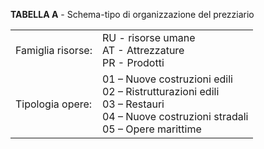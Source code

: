 **TABELLA A** - Schema-tipo di organizzazione del prezziario

|                   |                                                              |
| ----------------- | ------------------------------------------------------------ |
| Famiglia risorse: | RU - risorse umane<br/>AT - Attrezzature<br/>PR - Prodotti   |
| Tipologia opere:  | 01 – Nuove costruzioni edili <br>02 – Ristrutturazioni edili  <br/>03 – Restauri <br/>04 – Nuove costruzioni stradali <br/>05 – Opere marittime |

   
